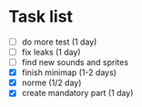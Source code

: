 # Task list

-	[ ] do more test (1 day)
-	[ ] fix leaks (1 day)
-	[ ] find new sounds and sprites
-	[x] finish minimap (1-2 days)
-	[x] norme (1/2 day)
-	[x]	create mandatory part (1 day)